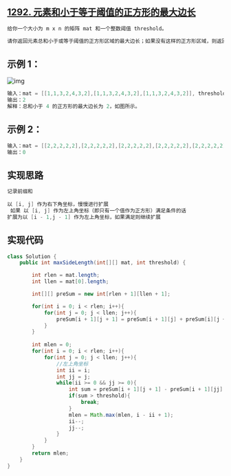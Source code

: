## **[1292. 元素和小于等于阈值的正方形的最大边长](https://leetcode-cn.com/problems/maximum-side-length-of-a-square-with-sum-less-than-or-equal-to-threshold/)**



```java
给你一个大小为 m x n 的矩阵 mat 和一个整数阈值 threshold。

请你返回元素总和小于或等于阈值的正方形区域的最大边长；如果没有这样的正方形区域，则返回 0 。
```



## **示例 1：**

![img](https://assets.leetcode-cn.com/aliyun-lc-upload/uploads/2019/12/15/e1.png)

```java
输入：mat = [[1,1,3,2,4,3,2],[1,1,3,2,4,3,2],[1,1,3,2,4,3,2]], threshold = 4
输出：2
解释：总和小于 4 的正方形的最大边长为 2，如图所示。
```





## **示例 2：**

```java
输入：mat = [[2,2,2,2,2],[2,2,2,2,2],[2,2,2,2,2],[2,2,2,2,2],[2,2,2,2,2]], threshold = 1
输出：0
```





## **实现思路**

```java
记录前缀和
        
以 [i, j] 作为右下角坐标，慢慢进行扩展
 如果 以 [i, j] 作为左上角坐标（即只有一个值作为正方形）满足条件的话
扩展为以 [i - 1,j - 1] 作为左上角坐标，如果满足则继续扩展
```





## **实现代码**

```java
class Solution {
    public int maxSideLength(int[][] mat, int threshold) {

        int rlen = mat.length;
        int llen = mat[0].length;

        int[][] preSum = new int[rlen + 1][llen + 1];

        for(int i = 0; i < rlen; i++){
            for(int j = 0; j < llen; j++){
                preSum[i + 1][j + 1] = preSum[i + 1][j] + preSum[i][j + 1] + mat[i][j] - preSum[i][j];
            }
        }
        
        int mlen = 0;
        for(int i = 0; i < rlen; i++){
            for(int j = 0; j < llen; j++){
                //左上角坐标
                int ii = i;
                int jj = j;
                while(ii >= 0 && jj >= 0){
                    int sum = preSum[i + 1][j + 1] - preSum[i + 1][jj] - preSum[ii][j + 1] + preSum[ii][jj];
                    if(sum > threshold){
                        break;
                    }
                    mlen = Math.max(mlen, i - ii + 1);
                    ii--;
                    jj--;
                }
            }
        }
        return mlen;
    }
}
```

